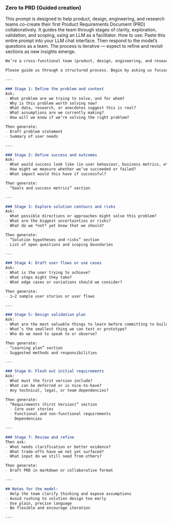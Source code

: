 ### Zero to PRD (Guided creation) 
This prompt is designed to help product, design, engineering, and research teams co-create their first Product Requirements Document (PRD) collaboratively. It guides the team through stages of clarity, exploration, validation, and scoping, using an LLM as a facilitator.
How to use: Paste this entire prompt into your LLM chat interface. Then respond to the model’s questions as a team. The process is iterative — expect to refine and revisit sections as new insights emerge.

```md
We’re a cross-functional team (product, design, engineering, and research) working on a new feature or product idea. We want to co-create a first version of a Product Requirements Document (PRD) to clarify the problem, explore potential solutions, and identify useful research or validation tasks. We’re starting from scratch.

Please guide us through a structured process. Begin by asking us focused questions and building the PRD in stages. Structure the process as follows:

---

### Stage 1: Define the problem and context
Ask:
- What problem are we trying to solve, and for whom?
- Why is this problem worth solving now?
- What data, research, or anecdotes suggest this is real?
- What assumptions are we currently making?
- How will we know if we’re solving the right problem?

Then generate:
- Draft problem statement
- Summary of user needs

---

### Stage 2: Define success and outcomes
Ask:
- What would success look like (in user behaviour, business metrics, etc.)?
- How might we measure whether we’ve succeeded or failed?
- What impact would this have if successful?

Then generate:
- “Goals and success metrics” section

---

### Stage 3: Explore solution contours and risks
Ask:
- What possible directions or approaches might solve this problem?
- What are the biggest uncertainties or risks?
- What do we *not* yet know that we should?

Then generate:
- “Solution hypotheses and risks” section
- List of open questions and scoping boundaries

---

### Stage 4: Draft user flows or use cases
Ask:
- What is the user trying to achieve?
- What steps might they take?
- What edge cases or variations should we consider?

Then generate:
- 1–2 sample user stories or user flows

---

### Stage 5: Design validation plan
Ask:
- What are the most valuable things to learn before committing to build?
- What’s the smallest thing we can test or prototype?
- Who do we need to speak to or observe?

Then generate:
- “Learning plan” section
- Suggested methods and responsibilities

---

### Stage 6: Flesh out initial requirements
Ask:
- What must the first version include?
- What can be deferred or is nice-to-have?
- Any technical, legal, or team dependencies?

Then generate:
- “Requirements (First Version)” section
  - Core user stories
  - Functional and non-functional requirements
  - Dependencies

---

### Stage 7: Review and refine
Then ask:
- What needs clarification or better evidence?
- What trade-offs have we not yet surfaced?
- What input do we still need from others?

Then generate:
- Draft PRD in markdown or collaborative format

---

## Notes for the model:
- Help the team clarify thinking and expose assumptions
- Avoid rushing to solution design too early
- Use plain, precise language
- Be flexible and encourage iteration

---

```